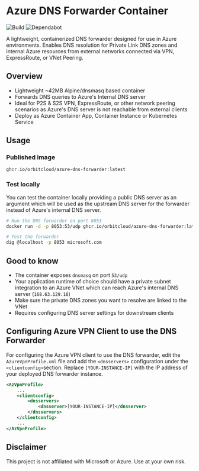 # Azure DNS Forwarder Container

![Build](https://img.shields.io/github/actions/workflow/status/orbitcloud/azure-dns-forwarder/build.yml)
![Dependabot](https://badgen.net/github/dependabot/orbitcloud/azure-dns-forwarder)

A lightweight, containerized DNS forwarder designed for use in Azure environments.
Enables DNS resolution for Private Link DNS zones and internal Azure resources
from external networks connected via VPN, ExpressRoute, or VNet Peering.

## Overview

- Lightweight ~42MB Alpine/dnsmasq based container
- Forwards DNS queries to Azure's Internal DNS server
- Ideal for P2S & S2S VPN, ExpressRoute, or other network peering scenarios as
Azure's DNS server is not reachable from external clients
- Deploy as Azure Container App, Container Instance or Kubernetes Service

## Usage

### Published image

```text
ghcr.io/orbitcloud/azure-dns-forwarder:latest
```

### Test locally

You can test the container locally providing a public DNS server as an argument
which will be used as the upstream DNS server for the forwarder instead of
Azure's internal DNS server.

```bash
# Run the DNS forwarder on port 8053
docker run -d -p 8053:53/udp ghcr.io/orbitcloud/azure-dns-forwarder:latest 1.1.1.1

# Test the forwarder
dig @localhost -p 8053 microsoft.com
```

## Good to know

- The container exposes `dnsmasq` on port `53/udp`
- Your application runtime of choice should have a private subnet integration
to an Azure VNet which can reach Azure's internal DNS server (`168.63.129.16`)
- Make sure the private DNS zones you want to resolve are linked to the VNet
- Requires configuring DNS server settings for downstream clients

## Configuring Azure VPN Client to use the DNS Forwarder

For configuring the Azure VPN client to use the DNS forwarder, edit the `AzureVpnProfile.xml` file and add the `<dnsservers>` configuration under
the `<clientconfig>`section. Replace `[YOUR-INSTANCE-IP]` with the IP address of your deployed DNS forwarder instance.

```xml
<AzVpnProfile>
    ...
    <clientconfig>
        <dnsservers>
            <dnsserver>[YOUR-INSTANCE-IP]</dnsserver>
        </dnsservers>
    </clientconfig>
    ...
</AzVpnProfile>
```

## Disclaimer

This project is not affiliated with Microsoft or Azure. Use at your own risk.
